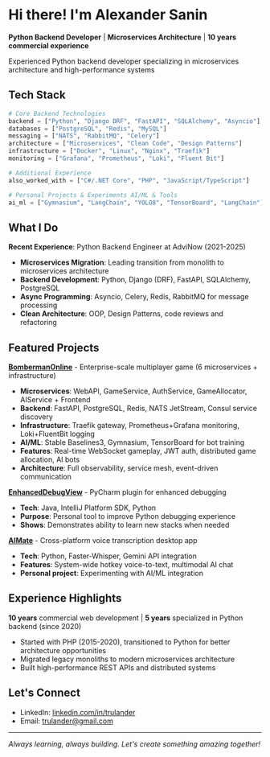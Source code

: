 # Hi there! I'm Alexander Sanin

**Python Backend Developer** | **Microservices Architecture** | **10 years commercial experience**

Experienced Python backend developer specializing in microservices architecture and high-performance systems

## Tech Stack

```python
# Core Backend Technologies
backend = ["Python", "Django DRF", "FastAPI", "SQLAlchemy", "Asyncio"]
databases = ["PostgreSQL", "Redis", "MySQL"]
messaging = ["NATS", "RabbitMQ", "Celery"]
architecture = ["Microservices", "Clean Code", "Design Patterns"]
infrastructure = ["Docker", "Linux", "Nginx", "Traefik"]
monitoring = ["Grafana", "Prometheus", "Loki", "Fluent Bit"]

# Additional Experience
also_worked_with = ["C#/.NET Core", "PHP", "JavaScript/TypeScript"]

# Personal Projects & Experiments AI/ML & Tools  
ai_ml = ["Gymnasium", "LangChain", "YOLO8", "TensorBoard", "LangChain"]
```


## What I Do

**Recent Experience**: Python Backend Engineer at AdviNow (2021-2025)
- **Microservices Migration**: Leading transition from monolith to microservices architecture
- **Backend Development**: Python, Django (DRF), FastAPI, SQLAlchemy, PostgreSQL
- **Async Programming**:  Asyncio, Celery, Redis, RabbitMQ for message processing
- **Clean Architecture**: OOP, Design Patterns, code reviews and refactoring

## Featured Projects

**[BombermanOnline](https://github.com/trulander/BombermanOnline)** - Enterprise-scale multiplayer game (6 microservices + infrastructure)
- **Microservices**: WebAPI, GameService, AuthService, GameAllocator, AIService + Frontend  
- **Backend**: FastAPI, PostgreSQL, Redis, NATS JetStream, Consul service discovery
- **Infrastructure**: Traefik gateway, Prometheus+Grafana monitoring, Loki+FluentBit logging
- **AI/ML**: Stable Baselines3, Gymnasium, TensorBoard for bot training
- **Features**: Real-time WebSocket gameplay, JWT auth, distributed game allocation, AI bots
- **Architecture**: Full observability, service mesh, event-driven communication

**[EnhancedDebugView](https://github.com/trulander/EnhancedDebugView)** - PyCharm plugin for enhanced debugging
- **Tech**: Java, IntelliJ Platform SDK, Python
- **Purpose**: Personal tool to improve Python debugging experience
- **Shows**: Demonstrates ability to learn new stacks when needed

**[AIMate](https://github.com/trulander/AIMate)** - Cross-platform voice transcription desktop app
- **Tech**: Python, Faster-Whisper, Gemini API integration
- **Features**: System-wide hotkey voice-to-text, multimodal AI chat
- **Personal project**: Experimenting with AI/ML integration

## Experience Highlights

**10 years** commercial web development | **5 years** specialized in Python backend (since 2020)
- Started with PHP (2015-2020), transitioned to Python for better architecture opportunities
- Migrated legacy monoliths to modern microservices architecture  
- Built high-performance REST APIs and distributed systems

## Let's Connect

- LinkedIn: [linkedin.com/in/trulander](https://www.linkedin.com/in/trulander/)
- Email: trulander@gmail.com

---

*Always learning, always building. Let's create something amazing together!*

